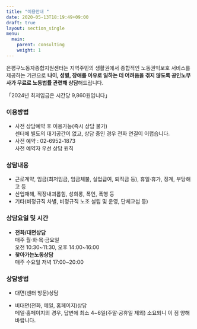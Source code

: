 ```yaml
---
title: "이용안내 "
date: 2020-05-13T18:19:49+09:00
draft: true
layout: section_single
menu:
  main:
    parent: consulting
    weight: 1
---
```

은평구노동자종합지원센터는 지역주민의 생활권에서 종합적인 노동권익보호 서비스를 제공하는 기관으로 **나이, 성별, 장애를 이유로 일하는 데 어려움을 겪지 않도록 공인노무사가 무료로 노동법률 관련해 상담**해드립니다.

「2024년 최저임금은 시간당 9,860원입니다」

### 이용방법

* 사전 상담예약 후 이용가능(즉시 상담 불가) 
  <br>센터에 별도의 대기공간이 없고, 상담 중인 경우 전화 연결이 어렵습니다.
* 사전 예약 : 02-6952-1873   <br>사전 예약자 우선 상담 원칙<br>

### 상담내용

* 근로계약, 임금(최저임금, 임금체불, 실업급여, 퇴직금 등), 휴일‧휴가, 징계, 부당해고 등
* 산업재해, 직장내괴롭힘, 성희롱, 폭언, 폭행 등
* 기타(비정규직 차별, 비정규직 노조 설립 및 운영, 단체교섭 등)<br>

### 상담요일 및 시간

* **전화/대면상담** <br>매주 월·화·목·금요일 <br>오전 10:30\~11:30, 오후 14:00\~16:00
* **찾아가는노동상담** <br>매주 수요일 저녁 17:00~20:00<br>

### 상담방법

* 대면(센터 방문)상담
* 비대면(전화, 메일, 홈페이지)상담  <br>메일·홈페이지의 경우, 답변에 최소 4~6일(주말·공휴일 제외) 소요되니 이 점 양해 바랍니다.

  <br>

  <br>